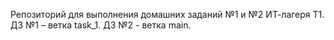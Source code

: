 Репозиторий для выполнения домашних заданий №1 и №2 ИТ-лагеря Т1.
ДЗ №1 – ветка task_1.
ДЗ №2 - ветка main.
